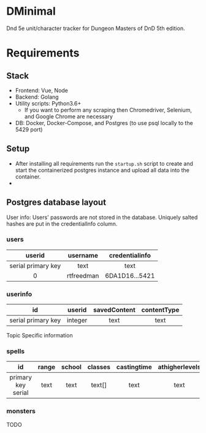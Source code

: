 # DMinimal
Dnd 5e unit/character tracker for Dungeon Masters of DnD 5th edition.

# Requirements
## Stack
- Frontend: Vue, Node
- Backend: Golang
- Utility scripts: Python3.6+
    - If you want to perform any scraping then Chromedriver, Selenium, and Google Chrome are necessary
- DB: Docker, Docker-Compose, and Postgres (to use psql locally to the 5429 port)

## Setup
- After installing all requirements run the `startup.sh` script to create and start the containerized postgres instance and upload all data into the container.
- 

## Postgres database layout
User info:
Users' passwords are not stored in the database. Uniquely salted hashes are put in the credentialInfo column.
### users
|         userid     |  username  | credentialinfo |
|:------------------:|:----------:|:--------------:|
| serial primary key |    text    |      text      |
|          0         | rtfreedman | 6DA1D16...5421 |
### userinfo
|         id         | userid  | savedContent | contentType |
|:------------------:|:-------:|:------------:|:-----------:|
| serial primary key | integer |      text    |    text     |

Topic Specific information
### spells
|         id         | range | school | classes | castingtime | athigherlevels |  level  | components | duration | name | concentration | description | source |
|:------------------:|:-----:|:------:|:-------:|:-----------:|:--------------:|:-------:|:----------:|:--------:|:----:|:-------------:|:-----------:|:------:|
| primary key serial |  text |  text  | text[]  |     text    |      text      | integer |    text    |   text   | text |      text     |     text    |  text  |

### monsters
TODO



